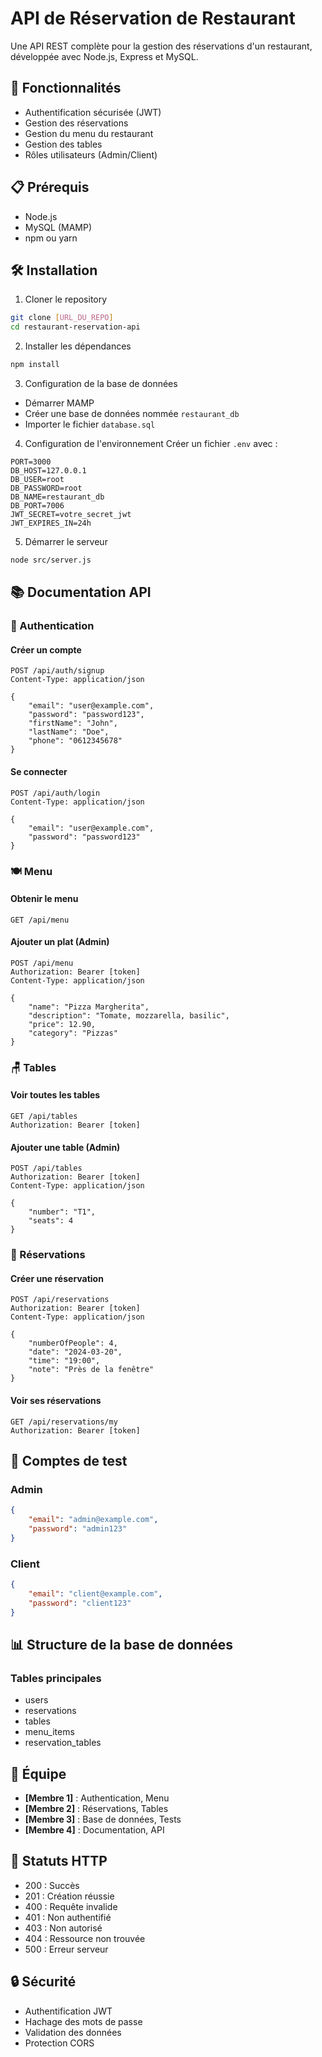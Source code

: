 # API de Réservation de Restaurant

Une API REST complète pour la gestion des réservations d'un restaurant, développée avec Node.js, Express et MySQL.

## 🚀 Fonctionnalités

- Authentification sécurisée (JWT)
- Gestion des réservations
- Gestion du menu du restaurant
- Gestion des tables
- Rôles utilisateurs (Admin/Client)

## 📋 Prérequis

- Node.js
- MySQL (MAMP)
- npm ou yarn

## 🛠 Installation

1. Cloner le repository
```bash
git clone [URL_DU_REPO]
cd restaurant-reservation-api
```

2. Installer les dépendances
```bash
npm install
```

3. Configuration de la base de données
- Démarrer MAMP
- Créer une base de données nommée `restaurant_db`
- Importer le fichier `database.sql`

4. Configuration de l'environnement
Créer un fichier `.env` avec :
```env
PORT=3000
DB_HOST=127.0.0.1
DB_USER=root
DB_PASSWORD=root
DB_NAME=restaurant_db
DB_PORT=7006
JWT_SECRET=votre_secret_jwt
JWT_EXPIRES_IN=24h
```

5. Démarrer le serveur
```bash
node src/server.js
```

## 📚 Documentation API

### 🔐 Authentication

#### Créer un compte
```http
POST /api/auth/signup
Content-Type: application/json

{
    "email": "user@example.com",
    "password": "password123",
    "firstName": "John",
    "lastName": "Doe",
    "phone": "0612345678"
}
```

#### Se connecter
```http
POST /api/auth/login
Content-Type: application/json

{
    "email": "user@example.com",
    "password": "password123"
}
```

### 🍽 Menu

#### Obtenir le menu
```http
GET /api/menu
```

#### Ajouter un plat (Admin)
```http
POST /api/menu
Authorization: Bearer [token]
Content-Type: application/json

{
    "name": "Pizza Margherita",
    "description": "Tomate, mozzarella, basilic",
    "price": 12.90,
    "category": "Pizzas"
}
```

### 🪑 Tables

#### Voir toutes les tables
```http
GET /api/tables
Authorization: Bearer [token]
```

#### Ajouter une table (Admin)
```http
POST /api/tables
Authorization: Bearer [token]
Content-Type: application/json

{
    "number": "T1",
    "seats": 4
}
```

### 📅 Réservations

#### Créer une réservation
```http
POST /api/reservations
Authorization: Bearer [token]
Content-Type: application/json

{
    "numberOfPeople": 4,
    "date": "2024-03-20",
    "time": "19:00",
    "note": "Près de la fenêtre"
}
```

#### Voir ses réservations
```http
GET /api/reservations/my
Authorization: Bearer [token]
```

## 🔑 Comptes de test

### Admin
```json
{
    "email": "admin@example.com",
    "password": "admin123"
}
```

### Client
```json
{
    "email": "client@example.com",
    "password": "client123"
}
```

## 📊 Structure de la base de données

### Tables principales
- users
- reservations
- tables
- menu_items
- reservation_tables

## 👥 Équipe

- **[Membre 1]** : Authentication, Menu
- **[Membre 2]** : Réservations, Tables
- **[Membre 3]** : Base de données, Tests
- **[Membre 4]** : Documentation, API

## 📝 Statuts HTTP

- 200 : Succès
- 201 : Création réussie
- 400 : Requête invalide
- 401 : Non authentifié
- 403 : Non autorisé
- 404 : Ressource non trouvée
- 500 : Erreur serveur

## 🔒 Sécurité

- Authentification JWT
- Hachage des mots de passe
- Validation des données
- Protection CORS